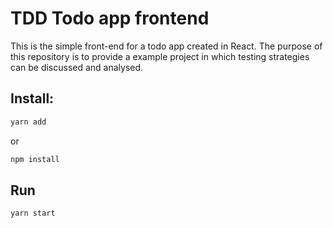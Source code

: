 # TDD Todo app frontend
This is the simple front-end for a todo app created in React. The purpose of this repository is to provide a example project in which testing strategies can be discussed and analysed.

## Install:
```bash
yarn add
```
or 
```bash
npm install
```

## Run 
```bash
yarn start
```
